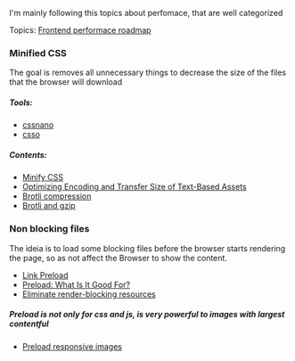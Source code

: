 I'm mainly following this topics about perfomace, that are well categorized 

Topics: [Frontend performace roadmap](https://roadmap.sh/best-practices/frontend-performance)

### Minified CSS
The goal is removes all unnecessary things to decrease the size of the files that the browser will download
##### Tools:
  - [cssnano](https://cssnano.co/) 
  - [csso](https://github.com/css/csso)

##### Contents:
  - [Minify CSS](https://developer.chrome.com/docs/lighthouse/performance/unminified-css/)
  - [Optimizing Encoding and Transfer Size of Text-Based Assets](https://web.dev/optimizing-content-efficiency-optimize-encoding-and-transfer/#minification-preprocessing--context-specific-optimizations)
  - [Brotli compression](https://github.com/google/brotli)
  - [Brotli and gzip](https://tech.oyorooms.com/how-brotli-compression-gave-us-37-latency-improvement-14d41e50fee4)

### Non blocking files
The ideia is to load some blocking files before the browser starts rendering the page, so as not affect the Browser to show the content.

- [Link Preload](https://developer.mozilla.org/en-US/docs/Web/HTML/Attributes/rel/preload)
- [Preload: What Is It Good For?](https://www.smashingmagazine.com/2016/02/preload-what-is-it-good-for/)
- [Eliminate render-blocking resources](https://developer.chrome.com/docs/lighthouse/performance/render-blocking-resources/)

##### Preload is not only for css and js, is very powerful to images with largest contentful
- [Preload responsive images](https://web.dev/preload-responsive-images/)
